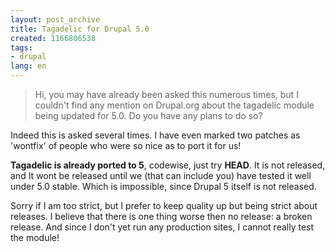 ```yaml
---
layout: post_archive
title: Tagadelic for Drupal 5.0
created: 1166806538
tags:
- drupal
lang: en
---
```

> Hi, you may have already been asked this numerous times, but I couldn't
> find any mention on Drupal.org about the tagadelic module being updated for
> 5.0.  Do you have any plans to do so?

Indeed this is asked several times. I have even marked two patches as 'wontfix' of people who were so nice as to port it for us! 

__Tagadelic is already ported to 5__, codewise, just try __HEAD__. It is not released, and It wont be released until we (that can include you) have tested it well under 5.0 stable. Which is impossible, since Drupal 5 itself is not released.

Sorry if I am too strict, but I prefer to keep quality up but being strict about releases. I believe that there is one thing worse then no release: a broken release. And since I don't yet run any production sites, I cannot really test the module! <!--break-->
